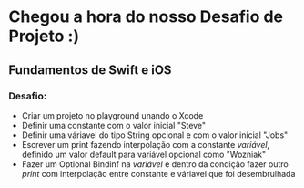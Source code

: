 # Chegou a hora do nosso Desafio de Projeto :)
## Fundamentos de Swift e iOS

### Desafio:
- Criar um projeto no playground unando o Xcode
- Definir uma constante com o valor inicial "Steve"
- Definir uma váriavel do tipo String opcional e com o valor inicial "Jobs"
- Escrever um print fazendo interpolação com a constante _variável_, definido um valor default para variável opcional como "Wozniak"
- Fazer um Optional Bindinf na _variável_ e dentro da condição fazer outro _print_ com interpolação entre constante e váriavel que foi desembrulhada
